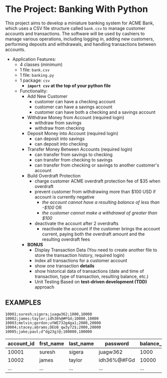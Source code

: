 
# The Project: Banking With Python

This project aims to develop a miniature banking system for ACME Bank, which uses a CSV file structure called `bank.csv` to manage customer accounts and transactions. The software will be used by cashiers to manage various operations, including logging in, adding new customers, performing deposits and withdrawals, and handling transactions between accounts.


- Application Features:
  - 4 classes (minimum)
  - 1 file: `bank.csv`
  - 1 file: `banking.py`
  - 1 package: `csv`
    - **`import csv` at the top of your python file**
  - Functionality:
    - Add New Customer
        * customer can have a checking account
        * customer can have a savings account
        * customer can have both a checking and a savings account
    - Withdraw Money from Account (required login)
        * withdraw from savings
        * withdraw from checking
    - Deposit Money into Account (required login)
        * can deposit into savings
        * can deposit into checking
    - Transfer Money Between Accounts (required login)
        * can transfer from savings to checking
        * can transfer from checking to savings
        * can transfer from checking or savings to another customer's account
    - Build Overdraft Protection
        * charge customer ACME overdraft protection fee of $35 when overdraft
        * prevent customer from withdrawing more than $100 USD if account is currently negative
            * _the account cannot have a resulting balance of less than -$100_
              OR
            * _the customer cannot make a withdrawal of greater than $100_
        * deactivate the account after 2 overdrafts
            * reactivate the account if the customer brings the account current, paying both the overdraft amount and the
              resulting overdraft fees
    - **BONUS**
      - Display Transaction Data (You need to create another file to store the transaction history, required login)
      - index all transactions for a customer account
      - show one transaction **details**
      - show historical data of transactions (date and time of transaction, type of transaction, resulting balance, etc.)
      - Unit Testing Based on **test-driven development (TDD)** approach

## EXAMPLES

```text
10001;suresh;sigera;juagw362;1000,10000
10002;james;taylor;idh36%@#FGd;10000,10000
10003;melvin;gordon;uYWE732g4ga1;2000,20000
10004;stacey;abrams;DEU8_qw3y72$;2000,20000
10005;jake;paul;d^dg23g)@;100000,100000
```

| account_id | frst_name | last_name | password    | balance_checking | balance_savings |
|------------|-----------|-----------|-------------|------------------|-----------------|
| 10001      | suresh    | sigera    | juagw362    | 1000             | 10000           | 
| 10002      | james     | taylor    | idh36%@#FGd | 10000            | 10000           |
| ...        | ...       | ...       | ...         | ...              | ...             |

